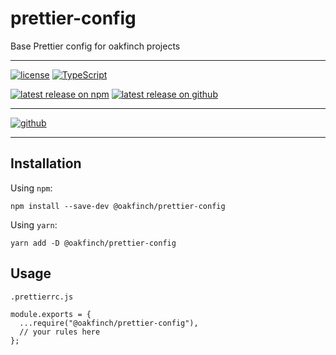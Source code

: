# prettier-config

Base Prettier config for oakfinch projects

---

[![license](https://badgen.net/github/license/oakfinch/prettier-config)](https://github.com/oakfinch/prettier-config/blob/main/LICENSE)
[![TypeScript](https://badgen.net/badge/icon/TypeScript?icon=typescript&label=)](https://www.typescriptlang.org/)

[![latest release on npm](https://badgen.net/npm/v/@oakfinch/prettier-config?icon=npm&label=)](https://npmjs.com/package/@oakfinch/prettier-config)
[![latest release on github](https://badgen.net/github/release/oakfinch/prettier-config?icon=github&label=)](https://github.com/oakfinch/prettier-config/releases/latest)

---

[![github](https://badgen.net/badge/icon/github?icon=github&scale=2&label=)](https://github.com/oakfinch/prettier-config/)

---

## Installation

Using `npm`:

```
npm install --save-dev @oakfinch/prettier-config
```

Using `yarn`:

```
yarn add -D @oakfinch/prettier-config
```

## Usage

`.prettierrc.js`

```
module.exports = {
  ...require("@oakfinch/prettier-config"),
  // your rules here
};
```
